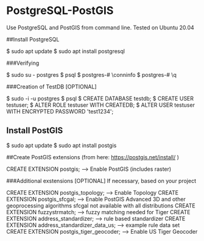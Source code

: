 # PostgreSQL-PostGIS
Use PostgreSQL and PostGIS from command line. Tested on Ubuntu 20.04

##Install PostgreSQL

$ sudo apt update
$ sudo apt install postgresql 


###Verifying

$ sudo su - postgres
$ psql
$ postgres-# \conninfo
$ postgres-# \q


###Creation of TestDB [OPTIONAL]

$ sudo -i -u postgres
$ psql
$ CREATE DATABASE testdb;
$ CREATE USER testuser;
$ ALTER ROLE testuser WITH CREATEDB;
$ ALTER USER testuser WITH ENCRYPTED PASSWORD 'test1234';

## Install PostGIS

$ sudo apt update
$ sudo apt install postgis


##Create PostGIS extensions (from here: https://postgis.net/install/ )

CREATE EXTENSION postgis;                       --> Enable PostGIS (includes raster)


###Additional exstensions [OPTIONAL]
If necessary, based on your project

CREATE EXTENSION postgis_topology;              --> Enable Topology
CREATE EXTENSION postgis_sfcgal;                --> Enable PostGIS Advanced 3D and other geoprocessing algorithms sfcgal not available with all distributions
CREATE EXTENSION fuzzystrmatch;                 --> fuzzy matching needed for Tiger
CREATE EXTENSION address_standardizer;          --> rule based standardizer
CREATE EXTENSION address_standardizer_data_us;  --> example rule data set
CREATE EXTENSION postgis_tiger_geocoder;        --> Enable US Tiger Geocoder


